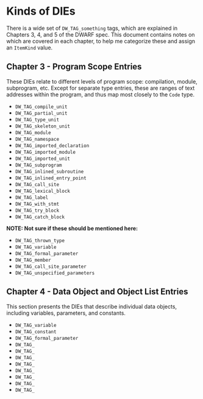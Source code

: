 # Kinds of DIEs

There is a wide set of `DW_TAG_something` tags, which are explained in Chapters
3, 4, and 5 of the DWARF spec. This document contains notes on which are
covered in each chapter, to help me categorize these and assign an `ItemKind`
value.

## Chapter 3 - Program Scope Entries

These DIEs relate to different levels of program scope: compilation, module,
subprogram, etc. Except for separate type entries, these are ranges of text
addresses within the program, and thus map most closely to the `Code` type.

*  `DW_TAG_compile_unit`
*  `DW_TAG_partial_unit`
*  `DW_TAG_type_unit`
*  `DW_TAG_skeleton_unit`
*  `DW_TAG_module`
*  `DW_TAG_namespace`
*  `DW_TAG_imported_declaration`
*  `DW_TAG_imported_module`
*  `DW_TAG_imported_unit`
*  `DW_TAG_subprogram`
*  `DW_TAG_inlined_subroutine`
*  `DW_TAG_inlined_entry_point`
*  `DW_TAG_call_site`
*  `DW_TAG_lexical_block`
*  `DW_TAG_label`
*  `DW_TAG_with_stmt`
*  `DW_TAG_try_block`
*  `DW_TAG_catch_block`

__NOTE: Not sure if these should be mentioned here:__
*  `DW_TAG_thrown_type`
*  `DW_TAG_variable`
*  `DW_TAG_formal_parameter`
*  `DW_TAG_member`
*  `DW_TAG_call_site_parameter`
*  `DW_TAG_unspecified_parameters`

## Chapter 4 - Data Object and Object List Entries

This section presents the DIEs that describe individual data objects,
including variables, parameters, and constants.

*  `DW_TAG_variable`
*  `DW_TAG_constant`
*  `DW_TAG_formal_parameter`
*  `DW_TAG_`
*  `DW_TAG_`
*  `DW_TAG_`
*  `DW_TAG_`
*  `DW_TAG_`
*  `DW_TAG_`
*  `DW_TAG_`
*  `DW_TAG_`

